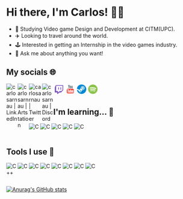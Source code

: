 # Hi there, I'm Carlos! 👋🏼
- 🌱 Studying Video game Design and Development at CITM(UPC).
- ✈️ Looking to travel around the world.
- 🕹️ Interested in getting an Internship in the video games industry.
- 💬 Ask me about anything you want!


## My socials 🌐
[<img align="left" alt="carlosarnau | LinkedIn" width="30px" src="https://img.icons8.com/color/288/linkedin-2--v1.png" />][linkedin]

[<img align="left" alt="carlosarnau | Artstation" width="30px" src="https://img.icons8.com/color/344/artstation.png" />][artstation]

[<img align="left" alt="carlosarnau | Twitter" width="35px" src="https://img.icons8.com/color/288/twitter--v1.png" />][twitter]

[<img align="left" alt="carlosarnau | Discord" width="30px" src="https://img.icons8.com/color/344/discord-logo.png" />][discord]

[<img align="left" alt="carlosarnau | Twitch" width="30px" src="https://github.com/carlosarnau/carlosarnau/blob/119c734476a11677cd559afc11df36d37dea5bc2/logos/twitch.png" />][twitch]

[<img align="left" alt="carlosarnau | Youtube" width="30px" src="https://github.com/carlosarnau/carlosarnau/blob/119c734476a11677cd559afc11df36d37dea5bc2/logos/youtube.png" />][youtube]

[<img align="left" alt="carlosarnau | Steam" width="30px" src="https://github.com/carlosarnau/carlosarnau/blob/daed5c66947f7e89353f798cb79dfb0f925ff6bf/logos/steam.png" />][steam]

[<img align="left" alt="carlosarnau | Spotify" width="30px" src="https://github.com/carlosarnau/carlosarnau/blob/48d40813c816d185d8d4fc4f7234b448854705f3/logos/spotify.png" />][spotify]

<br>
<br>


## I'm learning... 🧠
<img align="left" alt="C" width="30px" src="https://img.icons8.com/color/344/c-programming.png"/>

<img align="left" alt="C" width="30px" src="https://img.icons8.com/color/344/c-sharp-logo.png"/>

<img align="left" alt="C" width="30px" src="https://img.icons8.com/color/344/c-plus-plus-logo.png"/>

<img align="left" alt="C" width="30px" src="https://img.icons8.com/color/344/flutter.png"/>

<img align="left" alt="C" width="30px" src="https://img.icons8.com/color/344/dart.png"/>

<br>
<br>


## Tools I use 🔧
<img align="left" alt= "C++" width = "30px" src = "https://img.icons8.com/color/344/github--v1.png"/>

<img align="left" alt="C" width="30px" src="https://img.icons8.com/color/344/unity.png"/>

<img align="left" alt="C" width="30px" src="https://img.icons8.com/color/344/visual-studio--v2.png"/>

<img align="left" alt="C" width="30px" src="https://img.icons8.com/color/288/visual-studio-code-2019.png"/>

<img align="left" alt="C" width="30px" src="https://img.icons8.com/color/344/autodesk-maya.png"/>

<img align="left" alt="C" width="30px" src="https://img.icons8.com/color/344/adobe-photoshop--v1.png"/>

<img align="left" alt="C" width="30px" src="https://img.icons8.com/color/344/adobe-illustrator--v1.png"/>

<img align="left" alt="C" width="30px" src="https://img.icons8.com/color/344/adobe-premiere-pro--v1.png"/>

<p>&nbsp;</p>
<p>&nbsp;</p>


[![Anurag's GitHub stats](https://github-readme-stats.vercel.app/api?username=carlosarnau)](https://github.com/anuraghazra/github-readme-stats)


[twitter]: https://twitter.com/_carlosarnau
[artstation]: https://www.artstation.com/carlosarnau
[discord]: https://discord.com/users/Twynics#0392
[twitch]: https://www.twitch.tv/twynics
[spotify]: https://open.spotify.com/user/g6okcvf6f80b35vbqboaf7mkn?si=6326ac00aaf14648
[linkedin]: https://www.linkedin.com/in/carlosarnau/
[youtube]: https://www.youtube.com/channel/UCWuitUlL9ueCcHhXzXE2x9A
[steam]: https://steamcommunity.com/profiles/76561198974403549
